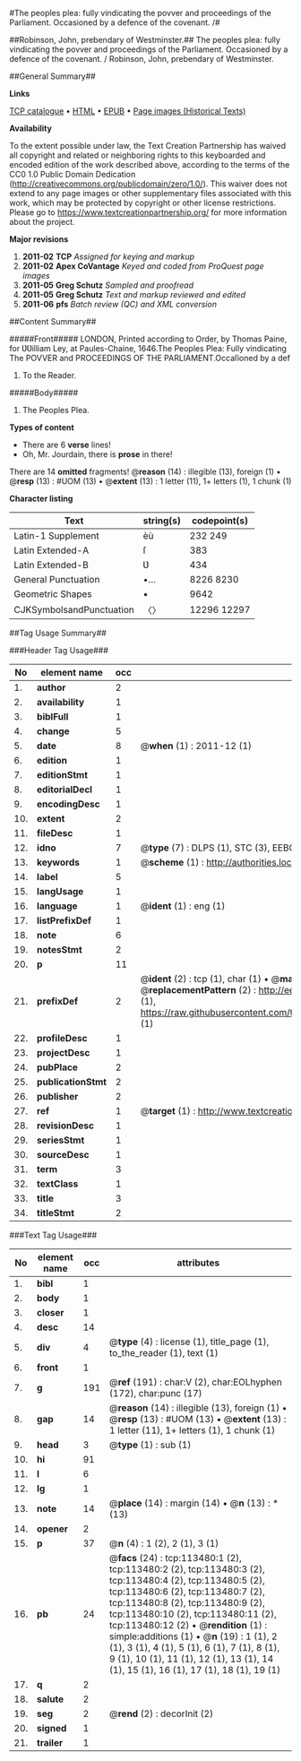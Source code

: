 #The peoples plea: fully vindicating the povver and proceedings of the Parliament. Occasioned by a defence of the covenant. /#

##Robinson, John, prebendary of Westminster.##
The peoples plea: fully vindicating the povver and proceedings of the Parliament. Occasioned by a defence of the covenant. /
Robinson, John, prebendary of Westminster.

##General Summary##

**Links**

[TCP catalogue](http://www.ota.ox.ac.uk/tcp/)  • 
[HTML](http://tei.it.ox.ac.uk/tcp/Texts-HTML/free/A91/A91892.html)  • 
[EPUB](http://tei.it.ox.ac.uk/tcp/Texts-EPUB/free/A91/A91892.epub) • 
[Page images (Historical Texts)](https://historicaltexts.jisc.ac.uk/eebo-99861347e)

**Availability**

To the extent possible under law, the Text Creation Partnership has waived all copyright and related or neighboring rights to this keyboarded and encoded edition of the work described above, according to the terms of the CC0 1.0 Public Domain Dedication (http://creativecommons.org/publicdomain/zero/1.0/). This waiver does not extend to any page images or other supplementary files associated with this work, which may be protected by copyright or other license restrictions. Please go to https://www.textcreationpartnership.org/ for more information about the project.

**Major revisions**

1. __2011-02__ __TCP__ *Assigned for keying and markup*
1. __2011-02__ __Apex CoVantage__ *Keyed and coded from ProQuest page images*
1. __2011-05__ __Greg Schutz__ *Sampled and proofread*
1. __2011-05__ __Greg Schutz__ *Text and markup reviewed and edited*
1. __2011-06__ __pfs__ *Batch review (QC) and XML conversion*

##Content Summary##

#####Front#####
LONDON, Printed according to Order, by Thomas Paine, for ƲƲilliam Ley, at Paules-Chaine, 1646.The Peoples Plea: Fully vindicating The POVVER and PROCEEDINGS OF THE PARLIAMENT.Occaſioned by a def
1. To the Reader.

#####Body#####

1. The Peoples Plea.

**Types of content**

  * There are 6 **verse** lines!
  * Oh, Mr. Jourdain, there is **prose** in there!

There are 14 **omitted** fragments! 
 @__reason__ (14) : illegible (13), foreign (1)  •  @__resp__ (13) : #UOM (13)  •  @__extent__ (13) : 1 letter (11), 1+ letters (1), 1 chunk (1)

**Character listing**


|Text|string(s)|codepoint(s)|
|---|---|---|
|Latin-1 Supplement|èù|232 249|
|Latin Extended-A|ſ|383|
|Latin Extended-B|Ʋ|434|
|General Punctuation|•…|8226 8230|
|Geometric Shapes|▪|9642|
|CJKSymbolsandPunctuation|〈〉|12296 12297|

##Tag Usage Summary##

###Header Tag Usage###

|No|element name|occ|attributes|
|---|---|---|---|
|1.|__author__|2||
|2.|__availability__|1||
|3.|__biblFull__|1||
|4.|__change__|5||
|5.|__date__|8| @__when__ (1) : 2011-12 (1)|
|6.|__edition__|1||
|7.|__editionStmt__|1||
|8.|__editorialDecl__|1||
|9.|__encodingDesc__|1||
|10.|__extent__|2||
|11.|__fileDesc__|1||
|12.|__idno__|7| @__type__ (7) : DLPS (1), STC (3), EEBO-CITATION (1), PROQUEST (1), VID (1)|
|13.|__keywords__|1| @__scheme__ (1) : http://authorities.loc.gov/ (1)|
|14.|__label__|5||
|15.|__langUsage__|1||
|16.|__language__|1| @__ident__ (1) : eng (1)|
|17.|__listPrefixDef__|1||
|18.|__note__|6||
|19.|__notesStmt__|2||
|20.|__p__|11||
|21.|__prefixDef__|2| @__ident__ (2) : tcp (1), char (1)  •  @__matchPattern__ (2) : ([0-9\-]+):([0-9IVX]+) (1), (.+) (1)  •  @__replacementPattern__ (2) : http://eebo.chadwyck.com/downloadtiff?vid=$1&page=$2 (1), https://raw.githubusercontent.com/textcreationpartnership/Texts/master/tcpchars.xml#$1 (1)|
|22.|__profileDesc__|1||
|23.|__projectDesc__|1||
|24.|__pubPlace__|2||
|25.|__publicationStmt__|2||
|26.|__publisher__|2||
|27.|__ref__|1| @__target__ (1) : http://www.textcreationpartnership.org/docs/. (1)|
|28.|__revisionDesc__|1||
|29.|__seriesStmt__|1||
|30.|__sourceDesc__|1||
|31.|__term__|3||
|32.|__textClass__|1||
|33.|__title__|3||
|34.|__titleStmt__|2||


###Text Tag Usage###

|No|element name|occ|attributes|
|---|---|---|---|
|1.|__bibl__|1||
|2.|__body__|1||
|3.|__closer__|1||
|4.|__desc__|14||
|5.|__div__|4| @__type__ (4) : license (1), title_page (1), to_the_reader (1), text (1)|
|6.|__front__|1||
|7.|__g__|191| @__ref__ (191) : char:V (2), char:EOLhyphen (172), char:punc (17)|
|8.|__gap__|14| @__reason__ (14) : illegible (13), foreign (1)  •  @__resp__ (13) : #UOM (13)  •  @__extent__ (13) : 1 letter (11), 1+ letters (1), 1 chunk (1)|
|9.|__head__|3| @__type__ (1) : sub (1)|
|10.|__hi__|91||
|11.|__l__|6||
|12.|__lg__|1||
|13.|__note__|14| @__place__ (14) : margin (14)  •  @__n__ (13) : * (13)|
|14.|__opener__|2||
|15.|__p__|37| @__n__ (4) : 1 (2), 2 (1), 3 (1)|
|16.|__pb__|24| @__facs__ (24) : tcp:113480:1 (2), tcp:113480:2 (2), tcp:113480:3 (2), tcp:113480:4 (2), tcp:113480:5 (2), tcp:113480:6 (2), tcp:113480:7 (2), tcp:113480:8 (2), tcp:113480:9 (2), tcp:113480:10 (2), tcp:113480:11 (2), tcp:113480:12 (2)  •  @__rendition__ (1) : simple:additions (1)  •  @__n__ (19) : 1 (1), 2 (1), 3 (1), 4 (1), 5 (1), 6 (1), 7 (1), 8 (1), 9 (1), 10 (1), 11 (1), 12 (1), 13 (1), 14 (1), 15 (1), 16 (1), 17 (1), 18 (1), 19 (1)|
|17.|__q__|2||
|18.|__salute__|2||
|19.|__seg__|2| @__rend__ (2) : decorInit (2)|
|20.|__signed__|1||
|21.|__trailer__|1||
